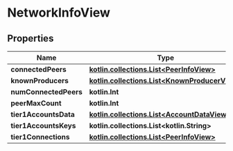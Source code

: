 
# NetworkInfoView

## Properties
| Name | Type | Description | Notes |
| ------------ | ------------- | ------------- | ------------- |
| **connectedPeers** | [**kotlin.collections.List&lt;PeerInfoView&gt;**](PeerInfoView.md) |  |  |
| **knownProducers** | [**kotlin.collections.List&lt;KnownProducerView&gt;**](KnownProducerView.md) |  |  |
| **numConnectedPeers** | **kotlin.Int** |  |  |
| **peerMaxCount** | **kotlin.Int** |  |  |
| **tier1AccountsData** | [**kotlin.collections.List&lt;AccountDataView&gt;**](AccountDataView.md) |  |  |
| **tier1AccountsKeys** | **kotlin.collections.List&lt;kotlin.String&gt;** |  |  |
| **tier1Connections** | [**kotlin.collections.List&lt;PeerInfoView&gt;**](PeerInfoView.md) |  |  |



